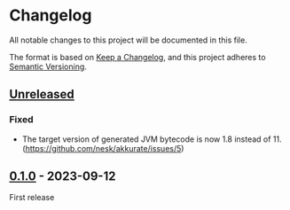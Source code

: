 # Changelog

All notable changes to this project will be documented in this file.

The format is based on [Keep a Changelog](https://keepachangelog.com/en/1.0.0/), and this project adheres
to [Semantic Versioning](https://semver.org/spec/v2.0.0.html).

## [Unreleased]

### Fixed

- The target version of generated JVM bytecode is now 1.8 instead of 11. (https://github.com/nesk/akkurate/issues/5)

## [0.1.0] - 2023-09-12

First release

[unreleased]: https://github.com/nesk/akkurate/compare/v0.1.0...HEAD

[0.1.0]: https://github.com/nesk/akkurate/releases/tag/v0.1.0
